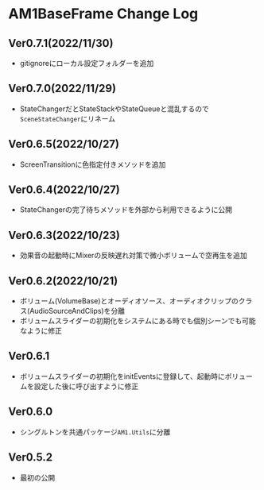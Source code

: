 # AM1BaseFrame Change Log

## Ver0.7.1(2022/11/30)
- gitignoreにローカル設定フォルダーを追加

## Ver0.7.0(2022/11/29)
- StateChangerだとStateStackやStateQueueと混乱するので`SceneStateChanger`にリネーム

## Ver0.6.5(2022/10/27)
- ScreenTransitionに色指定付きメソッドを追加

## Ver0.6.4(2022/10/27)
- StateChangerの完了待ちメソッドを外部から利用できるように公開

## Ver0.6.3(2022/10/23)
- 効果音の起動時にMixerの反映遅れ対策で微小ボリュームで空再生を追加

## Ver0.6.2(2022/10/21)
- ボリューム(VolumeBase)とオーディオソース、オーディオクリップのクラス(AudioSourceAndClips)を分離
- ボリュームスライダーの初期化をシステムにある時でも個別シーンでも可能なように修正

## Ver0.6.1
- ボリュームスライダーの初期化をinitEventsに登録して、起動時にボリュームを設定した後に呼び出すように修正

## Ver0.6.0
- シングルトンを共通パッケージ`AM1.Utils`に分離

## Ver0.5.2
- 最初の公開
